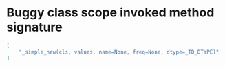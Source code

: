 # Buggy class scope invoked method signature

```json
[
    "_simple_new(cls, values, name=None, freq=None, dtype=_TD_DTYPE)"
]
```

